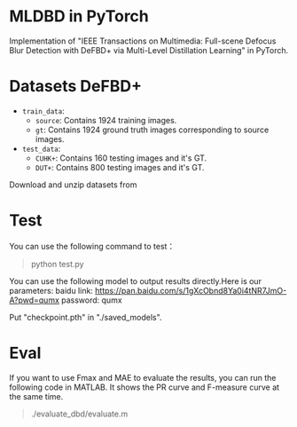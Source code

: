 # MLDBD in PyTorch

Implementation of "IEEE Transactions on Multimedia: Full-scene Defocus Blur Detection with DeFBD+ via Multi-Level Distillation Learning" in PyTorch.

# Datasets DeFBD+
* `train_data`:
   * `source`: Contains 1924 training images.
   * `gt`: Contains 1924 ground truth images corresponding to source images.
* `test_data`:
   * `CUHK+`: Contains 160 testing images and it's GT.
   * `DUT+`: Contains 800 testing images and it's GT.
   
Download and unzip datasets from 

# Test
You can use the following command to test：

>python test.py

You can use the following model to output results directly.Here is our parameters:
baidu link: https://pan.baidu.com/s/1gXcObnd8Ya0i4tNR7JmO-A?pwd=qumx password: qumx

Put "checkpoint.pth" in "./saved_models".

# Eval
If you want to use Fmax and MAE to evaluate the results, you can run the following code in MATLAB. It shows the PR curve and F-measure curve at the same time.

>./evaluate_dbd/evaluate.m
